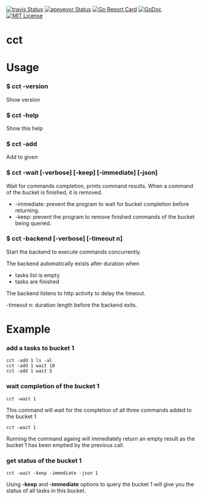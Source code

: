 
[![travis Status](https://travis-ci.org/mh-cbon/cct.svg?branch=master)](https://travis-ci.org/mh-cbon/cct) 
[![appveyor Status](https://ci.appveyor.com/api/projects/status/github/mh-cbon/cct?branch=master&svg=true)](https://ci.appveyor.com/project/mh-cbon/cct) [![Go Report Card](https://goreportcard.com/badge/github.com/mh-cbon/cct)](https://goreportcard.com/report/github.com/mh-cbon/cct) [![GoDoc](https://godoc.org/github.com/mh-cbon/cct?status.svg)](http://godoc.org/github.com/mh-cbon/cct) [![MIT License](http://img.shields.io/badge/License-MIT-yellow.svg)](LICENSE)

# cct
# Usage

### $ cct -version

  Show version

### $ cct -help

  Show this help

### $ cct -add <bucket> <cmd>

  Add <cmd> to given <bucket>

### $ cct -wait [-verbose] [-keep] [-immediate] [-json] <bucket>

  Wait for <bucket> commands completion, prints command results.
  When a command of the bucket is finished, it is removed.

  - -immediate: prevent the program to wait for bucket completion before returning.
  - -keep: prevent the program to remove finished commands of the bucket being queried.

### $ cct -backend [-verbose] [-timeout n]

  Start the backend to execute commands concurrently.

  The backend automatically exists after duration <n> when
  - tasks list is empty
  - tasks are finished

  The backend listens to http activity to delay the timeout.

  -timeout n: duration length before the backend exits.

# Example

### add a tasks to bucket 1

    cct -add 1 ls -al
    cct -add 1 wait 10
    cct -add 1 wait 5

### wait completion of the bucket 1

    cct -wait 1

  This command will wait for the completion of all three commands added to the bucket 1

    cct -wait 1

  Running the command againg will immediately return an empty result
  as the bucket 1 has been emptied by the previous call.

### get status of the bucket 1

    cct -wait -keep -immediate -json 1

  Using __-keep__ and __-immediate__ options to query the bucket 1
  will give you the status of all tasks in this bucket.
